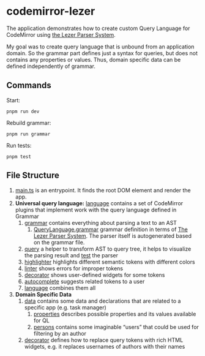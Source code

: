 # codemirror-lezer

The application demonstrates how to create custom Query Language for CodeMirror using [the Lezer Parser System](https://lezer.codemirror.net/).

My goal was to create query language that is unbound from an application domain. So the grammar part defines just a syntax for queries, but does not contains any properties or values. Thus, domain specific data can be defined independently of grammar.

## Commands

Start:

```
pnpm run dev
```

Rebuild grammar:

```
pnpm run grammar
```

Run tests:

```
pnpm test
```

## File Structure

1. [main.ts](./src/main.ts) is an entrypoint. It finds the root DOM element and render the app.
1. **Universal query language:** [language](./src/language) contains a set of CodeMirror plugins that implement work with the query language defined in Grammar
    1. [grammar](./src/language/grammar) contains everything about parsing a text to an AST
        1. [QueryLanguage.grammar](./src/language/grammar/QueryLanguage.grammar) grammar definition in terms of [The Lezer Parser System](https://lezer.codemirror.net/). The parser itself is autogenerated based on the grammar file.
    1. [query](./src/language/query/query.ts) a helper to transform AST to query tree, it helps to visualize the parsing result and [test](./src/language/query/query.spec.ts) the parser
    1. [highlighter](./src/language/highlighter) highlights different semantic tokens with different colors
    1. [linter](./src/language/linter) shows errors for improper tokens
    1. [decorator](./src/language/decorator) shows user-defined widgets for some tokens
    1. [autocomplete](./src/language/autocomplete) suggests related tokens to a user
    1. [language](./src/language/language) combines them all
1. **Domain Specific Data**
    1. [data](./src/data) contains some data and declarations that are related to a specific app (e.g. task manager)
        1. [properties](./src/data/properties.ts) describes possible properties and its values available for QL
        1. [persons](./src/data/persons.ts) contains some imaginable “users” that could be used for filtering by an author
    1. [decorator](./src/decorator) defines how to replace query tokens with rich HTML widgets, e.g. it replaces usernames of authors with their names
